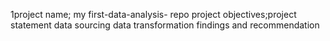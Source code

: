 1project name; my first-data-analysis- repo
project objectives;project statement 
data sourcing 
data transformation 
findings and recommendation
